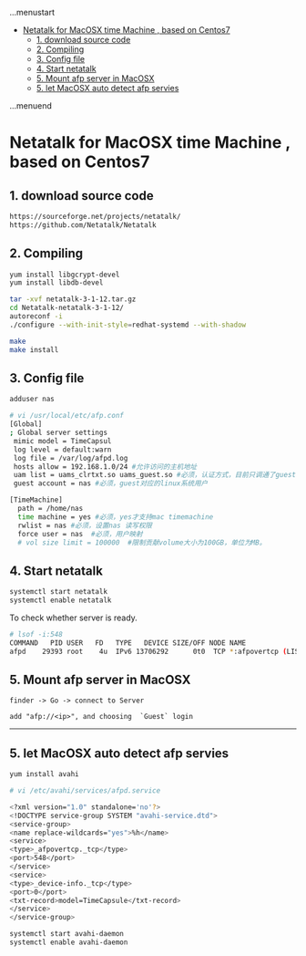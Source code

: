...menustart

 - [Netatalk for MacOSX time Machine , based on Centos7](#21d8e147d016e150b87f7bd971d215b0)
     - [1. download source code](#e79b3a42a17c7a2bf329fe406b3ba7dd)
     - [2. Compiling](#f8f8c77181ce68a21549bf3e9652fbee)
     - [3. Config file](#fa4a6f76b1af639944343585a226d4a9)
     - [4. Start netatalk](#906e14ef731f74fbe1f2f200c988f8ac)
     - [5. Mount afp server in MacOSX](#1f73b26cf83fa01cf0b48b078ebad47e)
     - [5. let MacOSX auto detect afp servies](#5a11d94ae8d2ba093c339a25659087ec)

...menuend


<h2 id="21d8e147d016e150b87f7bd971d215b0"></h2>


# Netatalk for MacOSX time Machine , based on Centos7

<h2 id="e79b3a42a17c7a2bf329fe406b3ba7dd"></h2>


## 1. download source code

```bash
https://sourceforge.net/projects/netatalk/
https://github.com/Netatalk/Netatalk
```

<h2 id="f8f8c77181ce68a21549bf3e9652fbee"></h2>


## 2. Compiling

```bash
yum install libgcrypt-devel
yum install libdb-devel
```

```bash
tar -xvf netatalk-3-1-12.tar.gz
cd Netatalk-netatalk-3-1-12/
autoreconf -i
./configure --with-init-style=redhat-systemd --with-shadow

make
make install 
```


<h2 id="fa4a6f76b1af639944343585a226d4a9"></h2>


## 3. Config file

```bash
adduser nas

# vi /usr/local/etc/afp.conf
[Global]
; Global server settings
 mimic model = TimeCapsul
 log level = default:warn
 log file = /var/log/afpd.log
 hosts allow = 192.168.1.0/24 #允许访问的主机地址
 uam list = uams_clrtxt.so uams_guest.so #必须，认证方式，目前只调通了guest模式
 guest account = nas #必须，guest对应的linux系统用户

[TimeMachine]
  path = /home/nas
  time machine = yes #必须，yes才支持mac timemachine
  rwlist = nas #必须，设置nas 读写权限
  force user = nas  #必须，用户映射
  # vol size limit = 100000  #限制贡献volume大小为100GB，单位为MB。
```

<h2 id="906e14ef731f74fbe1f2f200c988f8ac"></h2>


## 4. Start netatalk

```bash
systemctl start netatalk
systemctl enable netatalk
```

To check whether server is ready.

```bash
# lsof -i:548
COMMAND   PID USER   FD   TYPE   DEVICE SIZE/OFF NODE NAME
afpd    29393 root    4u  IPv6 13706292      0t0  TCP *:afpovertcp (LISTEN)
```

<h2 id="1f73b26cf83fa01cf0b48b078ebad47e"></h2>


## 5. Mount afp server in MacOSX 

```
finder -> Go -> connect to Server 

add "afp://<ip>", and choosing  `Guest` login
```

----

<h2 id="5a11d94ae8d2ba093c339a25659087ec"></h2>


## 5. let MacOSX auto detect afp servies

```bash
yum install avahi
```

```bash
# vi /etc/avahi/services/afpd.service 

<?xml version="1.0" standalone='no'?>
<!DOCTYPE service-group SYSTEM "avahi-service.dtd">
<service-group>
<name replace-wildcards="yes">%h</name>
<service>
<type>_afpovertcp._tcp</type>
<port>548</port>
</service>
<service>
<type>_device-info._tcp</type>
<port>0</port>
<txt-record>model=TimeCapsule</txt-record>
</service>
</service-group>
```


```bash
systemctl start avahi-daemon
systemctl enable avahi-daemon
```


